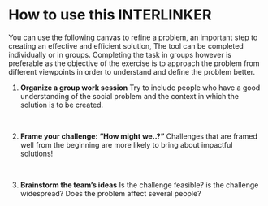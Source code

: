 # How to use this INTERLINKER
You can use the following canvas to refine a problem, an important step to creating an effective and efficient solution, 
The tool can be completed individually or in groups. Completing the task in groups however is preferable as the objective of the exercise is to approach the problem from different viewpoints in order to understand and define the problem better. 

1. <b>Organize a group work session</b>
Try to include people who have a good understanding of the social problem and the context in which the solution is to be created.
<br>

2. <b>Frame your challenge: “How might we..?”</b>
Challenges that are framed well from the beginning are more likely to bring about impactful solutions!
<br>

3. <b>Brainstorm the team’s ideas</b>
Is the challenge feasible? is the challenge widespread? Does the problem affect several people?


